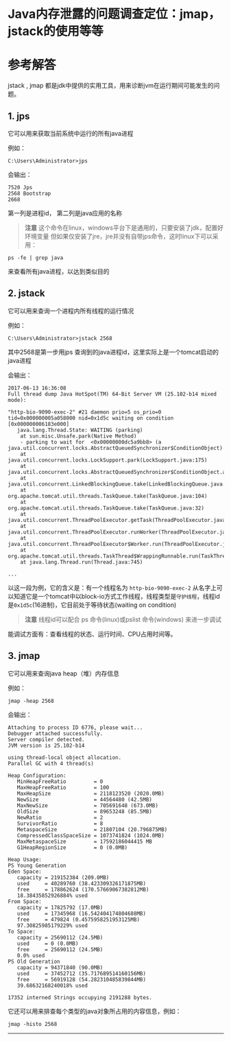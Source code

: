 # Java内存泄露的问题调查定位：jmap，jstack的使用等等

# 参考解答

jstack , jmap 都是jdk中提供的实用工具，用来诊断jvm在运行期间可能发生的问题。

## 1. jps
它可以用来获取当前系统中运行的所有java进程

例如：
```
C:\Users\Administrator>jps
```
会输出：
```
7520 Jps
2568 Bootstrap
2668
```

第一列是进程id， 第二列是java应用的名称

> **注意**
这个命令在linux，windows平台下是通用的，只要安装了jdk，配置好环境变量
但如果仅安装了jre，jre并没有自带jps命令，这时linux下可以采用：
```
ps -fe | grep java
```
来查看所有java进程，以达到类似目的

## 2. jstack
它可以用来查询一个进程内所有线程的运行情况

例如：
```
C:\Users\Administrator>jstack 2568
```
其中2568是第一步用jps 查询到的java进程id，这里实际上是一个tomcat启动的java进程

会输出：
```
2017-06-13 16:36:08
Full thread dump Java HotSpot(TM) 64-Bit Server VM (25.102-b14 mixed mode):

"http-bio-9090-exec-2" #21 daemon prio=5 os_prio=0 tid=0x000000005a058000 nid=0x1d5c waiting on condition [0x000000006183e000]
   java.lang.Thread.State: WAITING (parking)
	at sun.misc.Unsafe.park(Native Method)
	- parking to wait for  <0x00000000dc5a9bb8> (a java.util.concurrent.locks.AbstractQueuedSynchronizer$ConditionObject)
	at java.util.concurrent.locks.LockSupport.park(LockSupport.java:175)
	at java.util.concurrent.locks.AbstractQueuedSynchronizer$ConditionObject.await(AbstractQueuedSynchronizer.java:2039)
	at java.util.concurrent.LinkedBlockingQueue.take(LinkedBlockingQueue.java:442)
	at org.apache.tomcat.util.threads.TaskQueue.take(TaskQueue.java:104)
	at org.apache.tomcat.util.threads.TaskQueue.take(TaskQueue.java:32)
	at java.util.concurrent.ThreadPoolExecutor.getTask(ThreadPoolExecutor.java:1067)
	at java.util.concurrent.ThreadPoolExecutor.runWorker(ThreadPoolExecutor.java:1127)
	at java.util.concurrent.ThreadPoolExecutor$Worker.run(ThreadPoolExecutor.java:617)
	at org.apache.tomcat.util.threads.TaskThread$WrappingRunnable.run(TaskThread.java:61)
	at java.lang.Thread.run(Thread.java:745)

... 
```
以这一段为例，它的含义是：有一个线程名为 `http-bio-9090-exec-2` 从名字上可以知道它是一个tomcat中以block-io方式工作线程，线程类型是`守护线程`，线程id 是`0x1d5c`(16进制)，它目前处于等待状态(waiting on condition)

> **注意**
线程id可以配合 ps 命令(linux)或pslist 命令(windows) 来进一步调试

能调试方面有：查看线程的状态、运行时间、CPU占用时间等。


## 3. jmap
它可以用来查询java heap（堆）内存信息

例如：
```
jmap -heap 2568
```
会输出：
```
Attaching to process ID 6776, please wait...
Debugger attached successfully.
Server compiler detected.
JVM version is 25.102-b14

using thread-local object allocation.
Parallel GC with 4 thread(s)

Heap Configuration:
   MinHeapFreeRatio         = 0
   MaxHeapFreeRatio         = 100
   MaxHeapSize              = 2118123520 (2020.0MB)
   NewSize                  = 44564480 (42.5MB)
   MaxNewSize               = 705691648 (673.0MB)
   OldSize                  = 89653248 (85.5MB)
   NewRatio                 = 2
   SurvivorRatio            = 8
   MetaspaceSize            = 21807104 (20.796875MB)
   CompressedClassSpaceSize = 1073741824 (1024.0MB)
   MaxMetaspaceSize         = 17592186044415 MB
   G1HeapRegionSize         = 0 (0.0MB)

Heap Usage:
PS Young Generation
Eden Space:
   capacity = 219152384 (209.0MB)
   used     = 40289760 (38.423309326171875MB)
   free     = 178862624 (170.57669067382812MB)
   18.38435852926884% used
From Space:
   capacity = 17825792 (17.0MB)
   used     = 17345968 (16.542404174804688MB)
   free     = 479824 (0.4575958251953125MB)
   97.30825985179229% used
To Space:
   capacity = 25690112 (24.5MB)
   used     = 0 (0.0MB)
   free     = 25690112 (24.5MB)
   0.0% used
PS Old Generation
   capacity = 94371840 (90.0MB)
   used     = 37452712 (35.717689514160156MB)
   free     = 56919128 (54.282310485839844MB)
   39.68632168240018% used

17352 interned Strings occupying 2191288 bytes.
```

它还可以用来排查每个类型的java对象所占用的内容信息，例如：
```
jmap -histo 2568
```









---


